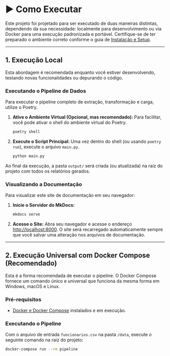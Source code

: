 # ▶️ Como Executar

Este projeto foi projetado para ser executado de duas maneiras distintas, dependendo da sua necessidade: localmente para desenvolvimento ou via Docker para uma execução padronizada e portável. Certifique-se de ter preparado o ambiente correto conforme o guia de [Instalação e Setup](./instalacao.md).

---

## 1. Execução Local

Esta abordagem é recomendada enquanto você estiver desenvolvendo, testando novas funcionalidades ou depurando o código.

### Executando o Pipeline de Dados

Para executar o pipeline completo de extração, transformação e carga, utilize o Poetry.

1.  **Ative o Ambiente Virtual (Opcional, mas recomendado):**
    Para facilitar, você pode ativar o shell do ambiente virtual do Poetry.
    ```bash
    poetry shell
    ```

2.  **Execute o Script Principal:**
    Uma vez dentro do shell (ou usando `poetry run`), execute o arquivo `main.py`.
    ```bash
    python main.py
    ```

Ao final da execução, a pasta `output/` será criada (ou atualizada) na raiz do projeto com todos os relatórios gerados.

### Visualizando a Documentação

Para visualizar este site de documentação em seu navegador:

1.  **Inicie o Servidor do MkDocs:**
    ```bash
    mkdocs serve
    ```

2.  **Acesse o Site:**
    Abra seu navegador e acesse o endereço [http://localhost:8000](http://localhost:8000). O site será recarregado automaticamente sempre que você salvar uma alteração nos arquivos de documentação.

---

## 2. Execução Universal com Docker Compose (Recomendado)

Esta é a forma recomendada de executar o pipeline. O Docker Compose fornece um comando único e universal que funciona da mesma forma em Windows, macOS e Linux.

### Pré-requisitos

* [Docker e Docker Compose](https://www.docker.com/products/docker-desktop/) instalados e em execução.

### Executando o Pipeline

Com o arquivo de entrada `funcionarios.csv` na pasta `/data`, execute o seguinte comando na raiz do projeto:

```bash
docker-compose run --rm pipeline